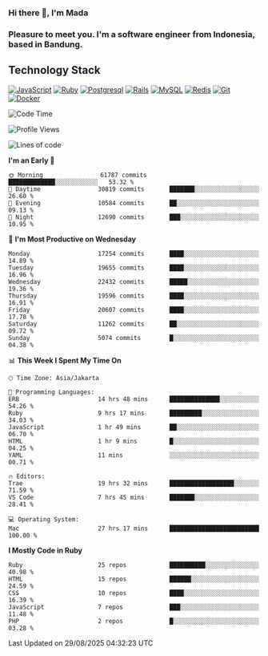 ### Hi there 👋, I'm Mada
### Pleasure to meet you. I'm a software engineer from Indonesia, based in Bandung.

## Technology Stack

[![JavaScript](https://img.shields.io/badge/-JavaScript-%23F7DF1C?style=flat-square&logo=javascript&logoColor=000000&labelColor=%23F7DF1C&color=%23FFCE5A)](https://www.javascript.com/)
[![Ruby](https://img.shields.io/badge/Ruby-CC342D?style=flat-square&logo=ruby&logoColor=white)](https://www.ruby-lang.org/en/)
[![Postgresql](https://img.shields.io/badge/PostgreSQL-316192?style=flat-square&logo=postgresql&logoColor=ffffff)](https://www.postgresql.org/)
[![Rails](https://img.shields.io/badge/Ruby_on_Rails-CC0000?style=flat-square&logo=ruby-on-rails&logoColor=white)](https://rubyonrails.org/)
[![MySQL](https://img.shields.io/badge/-MySQL-4479A1?style=flat-square&logo=MySQL&logoColor=ffffff)](https://www.mysql.com/)
[![Redis](https://img.shields.io/badge/-Redis-DC382D?style=flat-square&logo=Redis&logoColor=ffffff)](https://redis.io/)
[![Git](https://img.shields.io/badge/-Git-%23F05032?style=flat-square&logo=git&logoColor=%23ffffff)](https://git-scm.com/)
[![Docker](https://img.shields.io/badge/-Docker-2496ED?style=flat-square&logo=docker&logoColor=ffffff)](https://www.docker.com/)
<!--
**madaarya/madaarya** is a ✨ _special_ ✨ repository because its `README.md` (this file) appears on your GitHub profile.

Here are some ideas to get you started:

- 🔭 I’m currently working on ...
- 🌱 I’m currently learning ...
- 👯 I’m looking to collaborate on ...
- 🤔 I’m looking for help with ...
- 💬 Ask me about ...
- 📫 How to reach me: ...
- 😄 Pronouns: ...
- ⚡ Fun fact: ...
-->
<!--START_SECTION:waka-->
![Code Time](http://img.shields.io/badge/Code%20Time-7%2C650%20hrs%2025%20mins-blue)

![Profile Views](http://img.shields.io/badge/Profile%20Views-0-blue)

![Lines of code](https://img.shields.io/badge/From%20Hello%20World%20I%27ve%20Written-52.9%20million%20lines%20of%20code-blue)

**I'm an Early 🐤** 

```text
🌞 Morning                61787 commits       █████████████░░░░░░░░░░░░   53.32 % 
🌆 Daytime                30819 commits       ███████░░░░░░░░░░░░░░░░░░   26.60 % 
🌃 Evening                10584 commits       ██░░░░░░░░░░░░░░░░░░░░░░░   09.13 % 
🌙 Night                  12690 commits       ███░░░░░░░░░░░░░░░░░░░░░░   10.95 % 
```
📅 **I'm Most Productive on Wednesday** 

```text
Monday                   17254 commits       ████░░░░░░░░░░░░░░░░░░░░░   14.89 % 
Tuesday                  19655 commits       ████░░░░░░░░░░░░░░░░░░░░░   16.96 % 
Wednesday                22432 commits       █████░░░░░░░░░░░░░░░░░░░░   19.36 % 
Thursday                 19596 commits       ████░░░░░░░░░░░░░░░░░░░░░   16.91 % 
Friday                   20607 commits       ████░░░░░░░░░░░░░░░░░░░░░   17.78 % 
Saturday                 11262 commits       ██░░░░░░░░░░░░░░░░░░░░░░░   09.72 % 
Sunday                   5074 commits        █░░░░░░░░░░░░░░░░░░░░░░░░   04.38 % 
```


📊 **This Week I Spent My Time On** 

```text
🕑︎ Time Zone: Asia/Jakarta

💬 Programming Languages: 
ERB                      14 hrs 48 mins      ██████████████░░░░░░░░░░░   54.26 % 
Ruby                     9 hrs 17 mins       █████████░░░░░░░░░░░░░░░░   34.03 % 
JavaScript               1 hr 49 mins        ██░░░░░░░░░░░░░░░░░░░░░░░   06.70 % 
HTML                     1 hr 9 mins         █░░░░░░░░░░░░░░░░░░░░░░░░   04.25 % 
YAML                     11 mins             ░░░░░░░░░░░░░░░░░░░░░░░░░   00.71 % 

🔥 Editors: 
Trae                     19 hrs 32 mins      ██████████████████░░░░░░░   71.59 % 
VS Code                  7 hrs 45 mins       ███████░░░░░░░░░░░░░░░░░░   28.41 % 

💻 Operating System: 
Mac                      27 hrs 17 mins      █████████████████████████   100.00 % 
```

**I Mostly Code in Ruby** 

```text
Ruby                     25 repos            ██████████░░░░░░░░░░░░░░░   40.98 % 
HTML                     15 repos            ██████░░░░░░░░░░░░░░░░░░░   24.59 % 
CSS                      10 repos            ████░░░░░░░░░░░░░░░░░░░░░   16.39 % 
JavaScript               7 repos             ███░░░░░░░░░░░░░░░░░░░░░░   11.48 % 
PHP                      2 repos             █░░░░░░░░░░░░░░░░░░░░░░░░   03.28 % 
```




 Last Updated on 29/08/2025 04:32:23 UTC
<!--END_SECTION:waka-->
